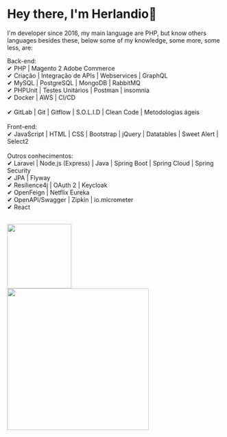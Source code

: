# Hey there, I'm Herlandio👋

I'm developer since 2016, my main language are PHP, but know others languages besides these, below some of my knowledge, some more, some less, are:

Back-end:</br>
✔ PHP | Magento 2 Adobe Commerce </br>
✔ Criação | Integração de APIs | Webservices | GraphQL </br>
✔ MySQL | PostgreSQL | MongoDB | RabbitMQ </br>
✔ PHPUnit | Testes Unitários | Postman | insomnia </br>
✔ Docker | AWS | CI/CD </br>
</br>
✔ GitLab | Git | Gitflow | S.O.L.I.D | Clean Code | Metodologias ágeis </br>
</br>
Front-end: </br>
✔ JavaScript | HTML | CSS | Bootstrap | jQuery | Datatables | Sweet Alert | Select2 </br>
</br>
Outros conhecimentos: </br>
✔ Laravel | Node.js (Express) | Java | Spring Boot | Spring Cloud | Spring Security </br>
✔ JPA | Flyway </br>
✔ Resilience4j | OAuth 2 | Keycloak </br>
✔ OpenFeign | Netflix Eureka </br>
✔ OpenAPI/Swagger | Zipkin | io.micrometer </br>
✔ React</br>
</br>
<div>
  <img height="150em" src="https://github-readme-stats.vercel.app/api?username=herlandio&theme=blue-green"/>
</div>
<img height="330em" src="https://github-readme-stats.vercel.app/api/top-langs/?username=herlandio&theme=blue-green"/>
